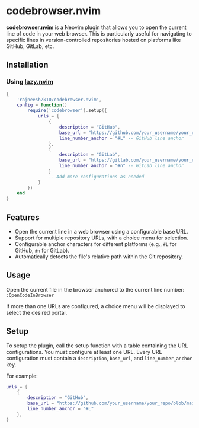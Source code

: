 # codebrowser.nvim

**codebrowser.nvim** is a Neovim plugin that allows you to open the current line of code in your web browser. This is particularly useful for navigating to specific lines in version-controlled repositories hosted on platforms like GitHub, GitLab, etc.


## Installation

### Using [lazy.nvim](https://github.com/folke/lazy.nvim)
```lua
{
    'rajneesh2k10/codebrowser.nvim',
    config = function()
        require('codebrowser').setup({
            urls = {
                {
                    description = "GitHub",
                    base_url = "https://github.com/your_username/your_repo/blob/main/",
                    line_number_anchor = "#L" -- GitHub line anchor
                },
                {
                    description = "GitLab",
                    base_url = "https://gitlab.com/your_username/your_repo/-/blob/main/",
                    line_number_anchor = "#n" -- GitLab line anchor
                }
                -- Add more configurations as needed
            }
        })
    end
}
```

## Features

- Open the current line in a web browser using a configurable base URL.
- Support for multiple repository URLs, with a choice menu for selection.
- Configurable anchor characters for different platforms (e.g., `#L` for GitHub, `#n` for GitLab).
- Automatically detects the file's relative path within the Git repository.


## Usage

Open the current file in the browser anchored to the current line number: `:OpenCodeInBrowser`

If more than one URLs are configured, a choice menu will be displayed to select the desired portal.

## Setup

To setup the plugin, call the setup function with a table containing the URL configurations. You must configure at least one URL. Every URL configuration must contain a `description`, `base_url`, and `line_number_anchor` key. 

For example:

```lua
urls = {
    {
        description = "GitHub",
        base_url = "https://github.com/your_username/your_repo/blob/main/",
        line_number_anchor = "#L"
    },
}
```


